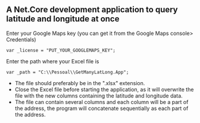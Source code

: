 ## A Net.Core development application to query latitude and longitude at once

Enter your Google Maps key (you can get it from the Google Maps console> Credentials)

    var _license = "PUT_YOUR_GOOGLEMAPS_KEY";

Enter the path where your Excel file is

    var _path = "C:\\Pessoal\\GetManyLatLong.App";


 - The file should preferably be in the ".xlsx" extension.
 - Close the Excel file before starting the application, as it will overwrite the file with the new columns containing the latitude and longitude data.
 - The file can contain several columns and each column will be a part of the address, the program will concatenate sequentially as each part of the address.
